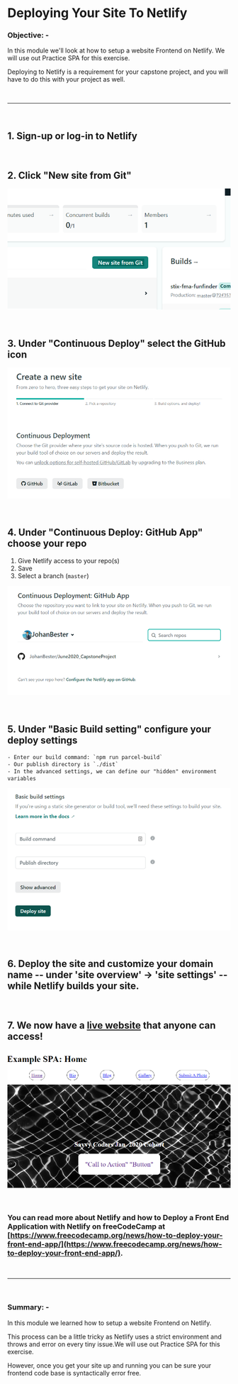 # Deploying Your Site To Netlify

### **Objective: -**

In this module we'll look at how to setup a website Frontend on Netlify. We will use out Practice SPA for this exercise.

Deploying to Netlify is a requirement for your capstone project, and you will have to do this with your project as well.

<br>

---

<br>

## 1. Sign-up or log-in to Netlify

<br>

## 2. Click "New site from Git"

![Select "New Site from Git"](img/Netlify_NewSiteFromGit.png)

<br>

## 3. Under "Continuous Deploy" select the GitHub icon

![Select the GitHub icon](img/Netlify_CreateNewSite_ContinuousDeploy1.png)

<br>

## 4. Under "Continuous Deploy: GitHub App" choose your repo

1.  Give Netlify access to your repo(s)
2.  Save
3.  Select a branch (`master`)

![Choose your GitHub repo](img/Netlify_CreateNewSite_ContinuousDeploy2.png)

<br>

## 5. Under "Basic Build setting" configure your deploy settings

    - Enter our build command: `npm run parcel-build`
    - Our publish directory is `./dist`
    - In the advanced settings, we can define our "hidden" environment variables

![Configure your deploy settings](img/Netlify_CreateNewSite_BasicBuildSettings.png)

<br>

## 6. Deploy the site and customize your domain name -- under 'site overview' -> 'site settings' -- while Netlify builds your site.

<br>

## 7. We now have a [live website](https://savvycoders-spa-example.netlify.com/) that anyone can access!

![Savvy Coders Example SAP website](img/SavvyCodersExampleSPA.png)

<br>

### You can read more about Netlify and how to Deploy a Front End Application with Netlify on freeCodeCamp at [https://www.freecodecamp.org/news/how-to-deploy-your-front-end-app/](https://www.freecodecamp.org/news/how-to-deploy-your-front-end-app/).

<br>

---

<br>

### **Summary: -**

In this module we learned how to setup a website Frontend on Netlify.

This process can be a little tricky as Netlify uses a strict environment and throws and error on every tiny issue.We will use out Practice SPA for this exercise.

However, once you get your site up and running you can be sure your frontend code base is syntactically error free.
